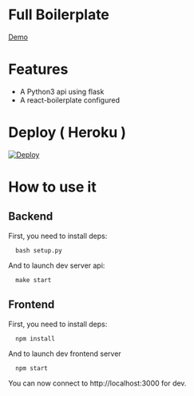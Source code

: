 # Full Boilerplate

[Demo](https://full-boilerplate.herokuapp.com)

# Features

- A Python3 api using flask
- A react-boilerplate configured

# Deploy ( Heroku )

[![Deploy](https://www.herokucdn.com/deploy/button.svg)](https://heroku.com/deploy?template=https://github.com/aituglo/full_boilerplate)

# How to use it

## Backend

First, you need to install deps: 

```
  bash setup.py
```

And to launch dev server api:

```
  make start
```

## Frontend

First, you need to install deps:

```
  npm install
```

And to launch dev frontend server

```
  npm start
```

You can now connect to http://localhost:3000 for dev.
